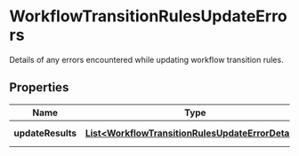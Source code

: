 

# WorkflowTransitionRulesUpdateErrors

Details of any errors encountered while updating workflow transition rules.

## Properties

| Name | Type | Description | Notes |
|------------ | ------------- | ------------- | -------------|
|**updateResults** | [**List&lt;WorkflowTransitionRulesUpdateErrorDetails&gt;**](WorkflowTransitionRulesUpdateErrorDetails.md) | A list of workflows. |  |



